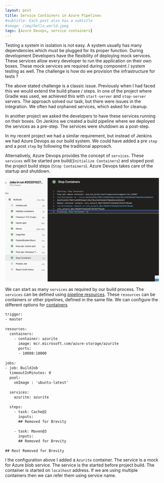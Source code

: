 ```yaml
---
layout: post
title: Service Containers in Azure Pipelines
#subtitle: Each post also has a subtitle
#image: /img/hello_world.jpeg
tags: [Azure Devops, service containers]
---
```

Testing a system in isolation is not easy. A system usually has many dependencies which must be plugged for its proper function.  During development Developers have the flexibility of deploying mock services. These services allow every developer to run the application on their own boxes. These mock services are required during component / system testing as well. The challenge is how do we provision the infrastructure for tests ?

The above stated challenge is a classic issue. Previously when I had faced this we would extend the build phase / steps. In one of the project where Gradle was used, we achieved this with `start-server` and `stop-server` servers. The approach solved our task, but there were issues in the integration. We often had orphaned services, which asked for cleanup.

In another project we asked the developers to have these services running on their boxes. On Jenkins we created a build pipeline where we deployed the services as a pre-step. The services were shutdown as a post-step.

In my recent project we had a similar requirement, but instead of Jenkins we had Azure Devops as our build system. We could have added a pre `step` and a post `step` by following the traditional approach.

Alternatively, Azure Devops provides the concept of `services`. These `services` will be started pre build(`Initialize Containers`) and stoped post the project build steps (`Stop Containers`). Azure Devops takes care of the startup and shutdown.  

![Azure-services](/img/azure-service/steps.png)

We can start as many `services` as required by our build process. The `services` can be defined using [pipeline resources](https://docs.microsoft.com/en-us/azure/devops/pipelines/yaml-schema?view=azure-devops&tabs=schema%2Cparameter-schema#resources). These `resources` can be containers or other pipelines, defined in the same file.  We can configure the different options for [containers](https://docs.microsoft.com/en-us/azure/devops/pipelines/yaml-schema?view=azure-devops&tabs=schema%2Cparameter-schema)


```
trigger:
- master

resources:
  containers:
    - container: azurite
      image: mcr.microsoft.com/azure-storage/azurite
      ports:
      - 10000:10000

jobs:
- job: BuildJob
  timeoutInMinutes: 0
  pool:
    vmImage : 'ubuntu-latest'

  services:
    azurite: azurite

  steps:
    - task: Cache@2
      inputs:
      ## Removed for Brevity  

    - task: Maven@3
      inputs:
      ## Removed for Brevity        

## Rest Removed for Brevity  
```

I the configuration above I added a `Azurite` container. The service is a mock for Azure blob service. The service is the started before project build. The container is started on `localhost` address. If we are using multiple containers then we can refer them using service name.
